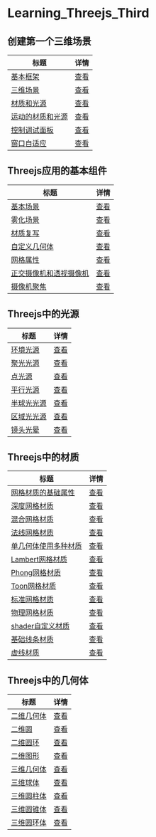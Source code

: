 # Learning_Threejs_Third



## 创建第一个三维场景 
| 标题 | 详情 |
| ---- | ---- |
| [基本框架](./01_basic_skeleton/index.html)         |  [查看](./01_basic_skeleton/main.js)  |
| [三维场景](./02_first_scene/index.html)         |  [查看](./02_first_scene/main.js)  |
| [材质和光源](./03_materials_light/index.html)         |  [查看](./03_materials_light/main.js)  |
| [运动的材质和光源](./04_materials_light_animation/index.html)         |  [查看](./04_materials_light_animation/main.js)  |
| [控制调试面板](./05_control_gui/index.html)         |  [查看](./05_control_gui/main.js)  |
| [窗口自适应](./06_resize_screen/index.html)         |  [查看](./06_resize_screen/main.js)  |

[/placeholder]:p

## Threejs应用的基本组件
| 标题 | 详情 |
| ---- | ---- |
| [基本场景](./07_basic_scene/index.html)         |  [查看](./07_basic_scene/main.js)  |
| [雾化场景](./08_foggy_scene/index.html)         |  [查看](./08_foggy_scene/main.js)  |
| [材质复写](./09_forced_materials/index.html)         |  [查看](./09_forced_materials/main.js)  |
| [自定义几何体](./10_custom_geometry/index.html)         |  [查看](./10_custom_geometry/main.js)  |
| [网格属性](./11_mesh_properties/index.html)         |  [查看](./11_mesh_properties/main.js)  |
| [正交摄像机和透视摄像机](./12_both_cameras/index.html)         |  [查看](./12_both_cameras/main.js)  |
| [摄像机聚焦](./13_cameras_lookat/index.html)         |  [查看](./13_cameras_lookat/main.js)  |

[/placeholder]:p

## Threejs中的光源
| 标题 | 详情 |
| ---- | ---- |
| [环境光源](./14_ambient_light/index.html)         |  [查看](./14_ambient_light/main.js)  |
| [聚光光源](./15_spot_light/index.html)         |  [查看](./15_spot_light/main.js)  |
| [点光源](./16_point_light/index.html)         |  [查看](./16_point_light/main.js)  |
| [平行光源](./17_directional_light/index.html)         |  [查看](./17_directional_light/main.js)  |
| [半球光光源](./18_hemisphere_light/index.html)         |  [查看](./18_hemisphere_light/main.js)  |
| [区域光光源](./19_area_light/index.html)         |  [查看](./19_area_light/main.js)  |
| [镜头光晕](./20_lensflares/index.html)         |  [查看](./20_lensflares/main.js)  |

[/placeholder]:p

## Threejs中的材质
| 标题 | 详情 |
| ---- | ---- |
| [网格材质的基础属性](./21_basic_mesh/index.html)         |  [查看](./21_basic_mesh/main.js)  |
| [深度网格材质](./22_depth_material/index.html)         |  [查看](./22_depth_material/main.js)  |
| [混合网格材质](./23_conbined_material/index.html)         |  [查看](./23_conbined_material/main.js)  |
| [法线网格材质](./24_mesh_normal_material/index.html)         |  [查看](./24_mesh_normal_material/main.js)  |
| [单几何体使用多种材质](./25_mesh_face_material/index.html)         |  [查看](./25_mesh_face_material/main.js)  |
| [Lambert网格材质](./26_mesh_lambert_material/index.html)         |  [查看](./26_mesh_lambert_material/main.js)  |
| [Phong网格材质](./27_mesh_phong_material/index.html)         |  [查看](./27_mesh_phong_material/main.js)  |
| [Toon网格材质](./28_mesh_toon_material/index.html)         |  [查看](./28_mesh_toon_material/main.js)  |
| [标准网格材质](./28_mesh_toon_material/index.html)         |  [查看](./29_mesh_standard_material/main.js)  |
| [物理网格材质](./30_mesh_physical_material/index.html)         |  [查看](./30_mesh_physical_material/main.js)  |
| [shader自定义材质](./31_shader_material/index.html)         |  [查看](./31_shader_material/main.js)  |
| [基础线条材质](./32_line_material/index.html)         |  [查看](./32_line_material/main.js)  |
| [虚线材质](./33_line_material_dashed/index.html)         |  [查看](./33_line_material_dashed/main.js)  |

[/placeholder]:p

## Threejs中的几何体
| 标题 | 详情 |
| ---- | ---- |
| [二维几何体](./34_basic_2d_geometries_plane/index.html)         |  [查看](./34_basic_2d_geometries_plane/main.js)  |
| [二维圆](./35_basic_2d_geometries_circle/index.html)         |  [查看](./35_basic_2d_geometries_circle/main.js)  |
| [二维圆环](./36_basic_2d_geometries_ring/index.html)         |  [查看](./36_basic_2d_geometries_ring/main.js)  |
| [二维图形](./37_basic_2d_geometries_shape/index.html)         |  [查看](./37_basic_2d_geometries_shape/main.js)  |
| [三维几何体](./38_basic_3d_geometries_cube/index.html)         |  [查看](./38_basic_3d_geometries_cube/main.js)  |
| [三维球体](./39_basic_3d_geometries_sphere/index.html)         |  [查看](./39_basic_3d_geometries_sphere/main.js)  |
| [三维圆柱体](./40_basic_3d_geometries_cylinder/index.html)         |  [查看](./40_basic_3d_geometries_cylinder/main.js)  |
| [三维圆锥体](./41_basic_3d_geometries_cone/index.html)         |  [查看](./41_basic_3d_geometries_cone/main.js)  |
| [三维圆环体](./42_basic_3d_geometries_torus/index.html)         |  [查看](./42_basic_3d_geometries_torus/main.js)  |

[/placeholder]:p
